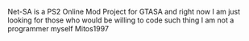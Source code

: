 Net-SA is a PS2 Online Mod Project for GTASA and right now I am just looking for those who would be willing to code such thing I am not a programmer myself
Mitos1997
